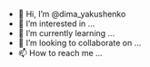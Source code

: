 - 👋 Hi, I’m @dima_yakushenko
- 👀 I’m interested in ...
- 🌱 I’m currently learning ...
- 💞️ I’m looking to collaborate on ...
- 📫 How to reach me ...

<!---
YogSotot/YogSotot is a ✨ special ✨ repository because its `README.md` (this file) appears on your GitHub profile.
You can click the Preview link to take a look at your changes.
--->
